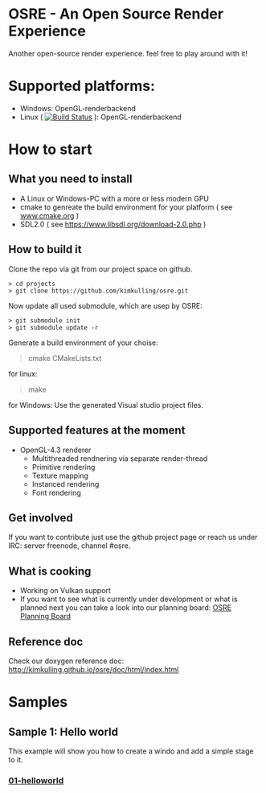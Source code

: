 # OSRE - An Open Source Render Experience
Another open-source render experience. feel free to play around with it!

# Supported platforms:
- Windows: OpenGL-renderbackend
- Linux ( [![Build Status](https://travis-ci.org/kimkulling/osre.png)](https://travis-ci.org/kimkulling/osre) ): OpenGL-renderbackend

# How to start
## What you need to install
- A Linux or Windows-PC with a more or less modern GPU
- cmake to genreate the build environment for your platform ( see www.cmake.org )
- SDL2.0 ( see https://www.libsdl.org/download-2.0.php )

## How to build it
Clone the repo via git from our project space on github.
```
> cd projects
> git clone https://github.com/kimkulling/osre.git
```
Now update all used submodule, which are usep by OSRE:
```
> git submodule init
> git submodule update -r
```
Generate a build environment of your choise:
> cmake CMakeLists.txt

for linux:
> make

for Windows: Use the generated Visual studio project files.

## Supported features at the moment
- OpenGL-4.3 renderer
   + Multithreaded rendnering via separate render-thread
   + Primitive rendering
   + Texture mapping
   + Instanced rendering
   + Font rendering

## Get involved
If you want to contribute just use the github project page or reach us under IRC:
server freenode, channel #osre.

## What is cooking
- Working on Vulkan support
- If you want to see what is currently under development or what is planned next you can take a look into our planning board: 
[OSRE Planning Board](https://trello.com/b/AJEAv98P/osre)

## Reference doc
Check our doxygen reference doc: http://kimkulling.github.io/osre/doc/html/index.html

# Samples
## Sample 1: Hello world
This example will show you how to create a windo and add a simple stage to it.
### [01-helloworld](https://github.com/kimkulling/osre/blob/master/samples/00_HelloWorld/)
